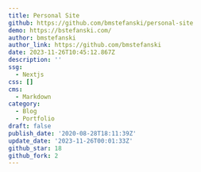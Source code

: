 ```yaml
---
title: Personal Site
github: https://github.com/bmstefanski/personal-site
demo: https://bstefanski.com/
author: bmstefanski
author_link: https://github.com/bmstefanski
date: 2023-11-26T10:45:12.867Z
description: ''
ssg:
  - Nextjs
css: []
cms:
  - Markdown
category:
  - Blog
  - Portfolio
draft: false
publish_date: '2020-08-28T18:11:39Z'
update_date: '2023-11-26T00:01:33Z'
github_star: 18
github_fork: 2
---
```

